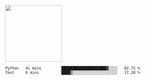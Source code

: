 <img height="180em" 
     src="https://github-readme-stats.vercel.app/api?username=Litot-Mattis&show_icons=true&hide_border=true&&count_private=true&include_all_commits=true" />

<!--START_SECTION:waka-->
```text
Python   41 mins         ████████████████████▓░░░░   82.72 % 
Text     8 mins          ████▒░░░░░░░░░░░░░░░░░░░░   17.28 % 
```
<!--END_SECTION:waka-->
